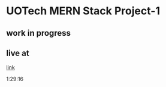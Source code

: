# UOTech MERN Stack Project-1

## work in progress

## live at
[link](https://uotech-mern-stack-project-1.onrender.com/)

1:29:16